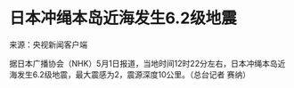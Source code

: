 # 日本冲绳本岛近海发生6.2级地震

来源：央视新闻客户端

据日本广播协会（NHK）5月1日报道，当地时间12时22分左右，日本冲绳本岛近海发生6.2级地震，最大震感为2，震源深度10公里。（总台记者 赛纳）

